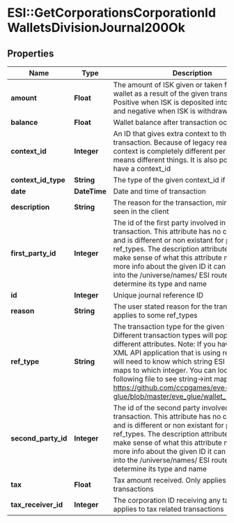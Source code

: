 # ESI::GetCorporationsCorporationIdWalletsDivisionJournal200Ok

## Properties
Name | Type | Description | Notes
------------ | ------------- | ------------- | -------------
**amount** | **Float** | The amount of ISK given or taken from the wallet as a result of the given transaction. Positive when ISK is deposited into the wallet and negative when ISK is withdrawn | [optional] 
**balance** | **Float** | Wallet balance after transaction occurred | [optional] 
**context_id** | **Integer** | An ID that gives extra context to the particular transaction. Because of legacy reasons the context is completely different per ref_type and means different things. It is also possible to not have a context_id | [optional] 
**context_id_type** | **String** | The type of the given context_id if present | [optional] 
**date** | **DateTime** | Date and time of transaction | 
**description** | **String** | The reason for the transaction, mirrors what is seen in the client | 
**first_party_id** | **Integer** | The id of the first party involved in the transaction. This attribute has no consistency and is different or non existant for particular ref_types. The description attribute will help make sense of what this attribute means. For more info about the given ID it can be dropped into the /universe/names/ ESI route to determine its type and name | [optional] 
**id** | **Integer** | Unique journal reference ID | 
**reason** | **String** | The user stated reason for the transaction. Only applies to some ref_types | [optional] 
**ref_type** | **String** | The transaction type for the given transaction. Different transaction types will populate different attributes. Note: If you have an existing XML API application that is using ref_types, you will need to know which string ESI ref_type maps to which integer. You can look at the following file to see string-&gt;int mappings: https://github.com/ccpgames/eve-glue/blob/master/eve_glue/wallet_journal_ref.py | 
**second_party_id** | **Integer** | The id of the second party involved in the transaction. This attribute has no consistency and is different or non existant for particular ref_types. The description attribute will help make sense of what this attribute means. For more info about the given ID it can be dropped into the /universe/names/ ESI route to determine its type and name | [optional] 
**tax** | **Float** | Tax amount received. Only applies to tax related transactions | [optional] 
**tax_receiver_id** | **Integer** | The corporation ID receiving any tax paid. Only applies to tax related transactions | [optional] 


